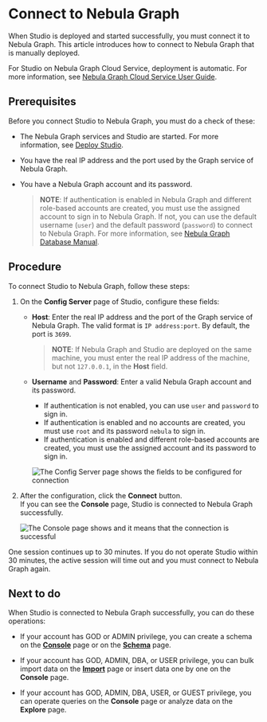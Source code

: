 # Connect to Nebula Graph

When Studio is deployed and started successfully, you must connect it to Nebula Graph. This article introduces how to connect to Nebula Graph that is manually deployed.

For Studio on Nebula Graph Cloud Service, deployment is automatic. For more information, see [Nebula Graph Cloud Service User Guide](https://cloud-docs.nebula-cloud.io/en/posts/manage-instances/dbaas-ug-connect-nebulastudio/ "Click to go to Nebula Graph Cloud Service User Guide").

## Prerequisites

Before you connect Studio to Nebula Graph, you must do a check of these:

- The Nebula Graph services and Studio are started. For more information, see [Deploy Studio](st-ug-install.md).  

- You have the real IP address and the port used by the Graph service of Nebula Graph.

- You have a Nebula Graph account and its password.
  > **NOTE**: If authentication is enabled in Nebula Graph and different role-based accounts are created, you must use the assigned account to sign in to Nebula Graph. If not, you can use the default username (`user`) and the default password (`password`) to connect to Nebula Graph. For more information, see [Nebula Graph Database Manual](https://docs.nebula-graph.io/manual-EN/3.build-develop-and-administration/4.account-management-statements/authentication/ "Click to go to Nebula Graph website").

## Procedure

To connect Studio to Nebula Graph, follow these steps:

1. On the **Config Server** page of Studio, configure these fields:
   - **Host**: Enter the real IP address and the port of the Graph service of Nebula Graph. The valid format is `IP address:port`. By default, the port is `3699`.  
     > **NOTE**: If Nebula Graph and Studio are deployed on the same machine, you must enter the real IP address of the machine, but not `127.0.0.1`, in the **Host** field.
   - **Username** and **Password**: Enter a valid Nebula Graph account and its password.
     - If authentication is not enabled, you can use `user` and `password` to sign in.
     - If authentication is enabled and no accounts are created, you must use `root` and its password `nebula` to sign in.
     - If authentication is enabled and different role-based accounts are created, you must use the assigned account and its password to sign in.

      ![The Config Server page shows the fields to be configured for connection](https://docs-cdn.nebula-graph.com.cn/nebula-studio-docs/st-ug-050.png "Config Server")

2. After the configuration, click the **Connect** button.  
   If you can see the **Console** page, Studio is connected to Nebula Graph successfully.

    ![The Console page shows and it means that the connection is successful](https://docs-cdn.nebula-graph.com.cn/nebula-studio-docs/st-ug-051.png "Studio is connected")

One session continues up to 30 minutes. If you do not operate Studio within 30 minutes, the active session will time out and you must connect to Nebula Graph again.

## Next to do

When Studio is connected to Nebula Graph successfully, you can do these operations:

- If your account has GOD or ADMIN privilege, you can create a schema on the **[Console](../quick-start/st-ug-create-schema.md)** page or on the **[Schema](../manage-schema/st-ug-crud-space.md)** page.

- If your account has GOD, ADMIN, DBA, or USER privilege, you can bulk import data on the **[Import](../quick-start/st-ug-import-data.md)** page or insert data one by one on the **Console** page.

- If your account has GOD, ADMIN, DBA, USER, or GUEST privilege, you can operate queries on the **Console** page or analyze data on the **Explore** page.

